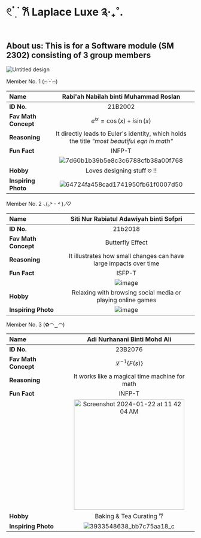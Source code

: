 # 𓏲 ๋࣭  ࣪ 𐙚 Laplace Luxe ༉‧₊˚.
## About us: This is for a Software module (SM 2302) consisting of 3 group members

![Untitled design](https://github.com/user-attachments/assets/a6f48b5f-11a1-4876-b520-ff05f363e7d5)

Member No. 1 (ෆ˙ᵕ˙ෆ)

|**Name**            |Rabi'ah Nabilah binti Muhammad Roslan|
|:-------------------|:------------:|
|**ID No.**          |21B2002      |
|**Fav Math Concept**|$e^{ix}= \cos(x) +i\sin(x)$|
|**Reasoning**       |It directly leads to Euler's identity, which holds the title *"most beautiful eqn in math"*|
|**Fun Fact**        |INFP-T|
||![7d60b1b39b5e8c3c6788cfb38a00f768](https://github.com/user-attachments/assets/1c6a2f7e-d573-4222-a347-9fb3f944c12e)|
|**Hobby**           |Loves designing stuff 𖹭 !!|
|**Inspiring Photo** | ![64724fa458cad1741950fb61f0007d50](https://github.com/user-attachments/assets/045ae03f-47be-4ba1-9c91-007b93eecebd)|


Member No. 2 ⸜(｡˃ ᵕ ˂ )⸝♡

|**Name**            |Siti Nur Rabiatul Adawiyah binti Sofpri|
|:-------------------|:------------:
|**ID No.**          |21b2018|
|**Fav Math Concept**|Butterfly Effect|
|**Reasoning**       |It illustrates how small changes can have large impacts over time|
|**Fun Fact**        |ISFP-T|
||![image](https://github.com/user-attachments/assets/44dbcd9c-746e-4353-ae4f-28079c7d0ec5)||
|**Hobby**           |Relaxing with browsing social media or playing online games|
|**Inspiring Photo** |![image](https://github.com/user-attachments/assets/af043ae3-0eb0-44d3-8dd3-973a3d4f4ca4)|


Member No. 3 (✿◠‿◠)

|**Name**            |Adi Nurhanani Binti Mohd Ali |
|:-------------------|:------------:|
|**ID No.**          |23B2076      |
|**Fav Math Concept**|$\mathcal{L}^{-1}\{F(s)\}$     |
|**Reasoning**       |It works like a magical time machine for math     |
|**Fun Fact**        |INFP-T|
||<img width="295" alt="Screenshot 2024-01-22 at 11 42 04 AM" src="https://github.com/user-attachments/assets/27580cfe-a0c3-406c-a4e0-ef13190fd917"> |
|**Hobby**           |Baking & Tea Curating 𐂐     |
|**Inspiring Photo** |  ![3933548638_bb7c75aa18_c](https://github.com/user-attachments/assets/adeea5b4-9bdf-42d4-aab7-421151de623f)|
